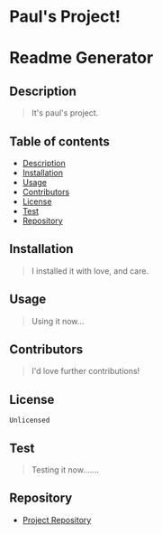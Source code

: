 
 # Paul's Project!
 # Readme Generator
 ## Description 
  > It's paul's project.
 ## Table of contents
  - [Description](#Description) 
  - [Installation](#Installation)
  - [Usage](#Usage)
  - [Contributors](#Contributors)
  - [License](#License)
  - [Test](#Test)
  - [Repository](#Repository)
 ## Installation
  > I installed it with love, and care.
 ## Usage
  > Using it now...
 ## Contributors
  > I'd love further contributions!
 ## License
    Unlicensed
 ## Test
  > Testing it now.......
 ## Repository
  - [Project Repository](undefined)